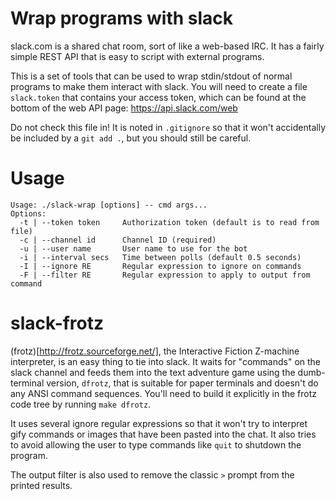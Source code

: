 Wrap programs with slack
===

slack.com is a shared chat room, sort of like a web-based IRC.
It has a fairly simple REST API that is easy to script with external
programs.

This is a set of tools that can be used to wrap stdin/stdout of
normal programs to make them interact with slack. You will need to
create a file `slack.token` that contains your access token,
which can be found at the bottom of the web API page: https://api.slack.com/web

Do not check this file in!  It is noted in `.gitignore` so that it
won't accidentally be included by a `git add .`, but you should still
be careful.

Usage
===

    Usage: ./slack-wrap [options] -- cmd args...
    Options:
      -t | --token token     Authorization token (default is to read from file)
      -c | --channel id      Channel ID (required)
      -u | --user name       User name to use for the bot
      -i | --interval secs   Time between polls (default 0.5 seconds)
      -I | --ignore RE       Regular expression to ignore on commands
      -F | --filter RE       Regular expression to apply to output from command


slack-frotz
===
(frotz)[http://frotz.sourceforge.net/], the Interactive Fiction
Z-machine interpreter, is an easy thing to tie into slack.  It waits for
"commands" on the slack channel and feeds them into the text
adventure game using the dumb-terminal version, `dfrotz`, that is
suitable for paper terminals and doesn't do any ANSI command sequences.
You'll need to build it explicitly in the frotz code tree by running
`make dfrotz`.

It uses several ignore regular expressions so that it won't try to
interpret gify commands or images that have been pasted into the chat.
It also tries to avoid allowing the user to type commands like `quit`
to shutdown the program.

The output filter is also used to remove the classic `>` prompt from
the printed results.
